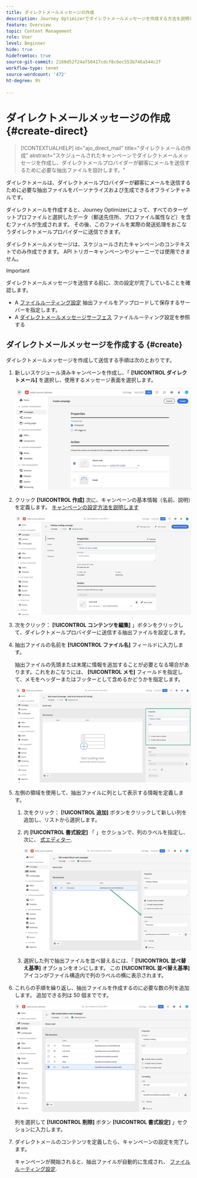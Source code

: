 ```yaml
---
title: ダイレクトメールメッセージの作成
description: Journey Optimizerでダイレクトメールメッセージを作成する方法を説明します
feature: Overview
topic: Content Management
role: User
level: Beginner
hide: true
hidefromtoc: true
source-git-commit: 2160d52f24af50417cdcf8c6ec553b746a544c2f
workflow-type: tm+mt
source-wordcount: '472'
ht-degree: 9%

---
```


# ダイレクトメールメッセージの作成 {#create-direct}

>[!CONTEXTUALHELP]
>id="ajo_direct_mail"
>title="ダイレクトメールの作成"
>abstract="スケジュールされたキャンペーンでダイレクトメールメッセージを作成し、ダイレクトメールプロバイダーが顧客にメールを送信するために必要な抽出ファイルを設計します。"

ダイレクトメールは、ダイレクトメールプロバイダーが顧客にメールを送信するために必要な抽出ファイルをパーソナライズおよび生成できるオフラインチャネルです。

ダイレクトメールを作成すると、Journey Optimizerによって、すべてのターゲットプロファイルと選択したデータ（郵送先住所、プロファイル属性など）を含むファイルが生成されます。 その後、このファイルを実際の発送処理をおこなうダイレクトメールプロバイダーに送信できます。

ダイレクトメールメッセージは、スケジュールされたキャンペーンのコンテキストでのみ作成できます。 API トリガーキャンペーンやジャーニーでは使用できません。

>[!IMPORTANT]
>
>ダイレクトメールメッセージを送信する前に、次の設定が完了していることを確認します。
>
>* A [ファイルルーティング設定](../configuration/direct-mail-configuration.md#file-routing-configuration) 抽出ファイルをアップロードして保存するサーバーを指定します。
>* A [ダイレクトメールメッセージサーフェス](../configuration/direct-mail-configuration.md#direct-mail-surface) ファイルルーティング設定を参照する


## ダイレクトメールメッセージを作成する {#create}

ダイレクトメールメッセージを作成して送信する手順は次のとおりです。

1. 新しいスケジュール済みキャンペーンを作成し、「 **[!UICONTROL ダイレクトメール]** を選択し、使用するメッセージ表面を選択します。

   ![](assets/direct-mail-campaign.png)

1. クリック **[!UICONTROL 作成]** 次に、キャンペーンの基本情報（名前、説明）を定義します。 [キャンペーンの設定方法を説明します](../campaigns/create-campaign.md)

   ![](assets/direct-mail-edit.png)

1. 次をクリック： **[!UICONTROL コンテンツを編集]** 」ボタンをクリックして、ダイレクトメールプロバイダーに送信する抽出ファイルを設定します。

1. 抽出ファイルの名前を **[!UICONTROL ファイル名]** フィールドに入力します。

   抽出ファイルの先頭または末尾に情報を追加することが必要となる場合があります。これをおこなうには、 **[!UICONTROL メモ]** フィールドを指定して、メモをヘッダーまたはフッターとして含めるかどうかを指定します。

   <!--Click on the button to the right of the Output file field and enter the desired label. You can use personalization fields, content blocks and dynamic text (see Defining content). For example, you can complete the label with the delivery ID or the extraction date.-->

   ![](assets/direct-mail-properties.png)

1. 左側の領域を使用して、抽出ファイルに列として表示する情報を定義します。

   1. 次をクリック： **[!UICONTROL 追加]** ボタンをクリックして新しい列を追加し、リストから選択します。

   1. 内 **[!UICONTROL 書式設定]** 「 」セクションで、列のラベルを指定し、次に、 [式エディター](../personalization/personalization-build-expressions.md).

      ![](assets/direct-mail-content.png)

   1. 選択した列で抽出ファイルを並べ替えるには、「 **[!UICONTROL 並べ替え基準]** オプションをオンにします。 この **[!UICONTROL 並べ替え基準]** アイコンがファイル構造内で列のラベルの横に表示されます。

1. これらの手順を繰り返し、抽出ファイルを作成するのに必要な数の列を追加します。 追加できる列は 50 個までです。

   ![](assets/direct-mail-complete.png)

   列を選択して **[!UICONTROL 削除]** ボタン **[!UICONTROL 書式設定]** 」セクションに入力します。

1. ダイレクトメールのコンテンツを定義したら、キャンペーンの設定を完了します。

   キャンペーンが開始されると、抽出ファイルが自動的に生成され、 [ファイルルーティング設定](../configuration/direct-mail-configuration.md).
